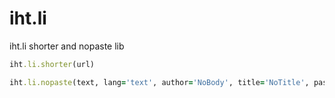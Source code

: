 iht.li
======

iht.li shorter and nopaste lib

```ruby
iht.li.shorter(url)

iht.li.nopaste(text, lang='text', author='NoBody', title='NoTitle', password=nil)
```

